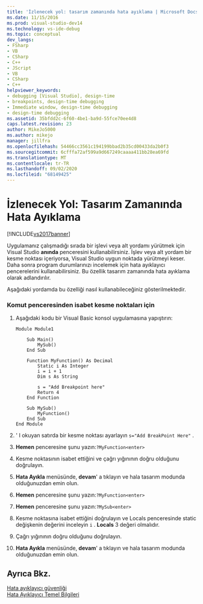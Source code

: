 ```yaml
---
title: 'İzlenecek yol: tasarım zamanında hata ayıklama | Microsoft Docs'
ms.date: 11/15/2016
ms.prod: visual-studio-dev14
ms.technology: vs-ide-debug
ms.topic: conceptual
dev_langs:
- FSharp
- VB
- CSharp
- C++
- JScript
- VB
- CSharp
- C++
helpviewer_keywords:
- debugging [Visual Studio], design-time
- breakpoints, design-time debugging
- Immediate window, design-time debugging
- design-time debugging
ms.assetid: 35bfdd2c-6f60-4be1-ba9d-55fce70ee4d8
caps.latest.revision: 23
author: MikeJo5000
ms.author: mikejo
manager: jillfra
ms.openlocfilehash: 54466cc3561c194199bbad2b35cd00433da2b0f3
ms.sourcegitcommit: 6cfffa72af599a9d667249caaaa411bb28ea69fd
ms.translationtype: MT
ms.contentlocale: tr-TR
ms.lasthandoff: 09/02/2020
ms.locfileid: "68149425"
---
```

# <a name="walkthrough-debugging-at-design-time"></a>İzlenecek Yol: Tasarım Zamanında Hata Ayıklama
[!INCLUDE[vs2017banner](../includes/vs2017banner.md)]

Uygulamanız çalışmadığı sırada bir işlevi veya alt yordamı yürütmek için Visual Studio **anında** penceresini kullanabilirsiniz. İşlev veya alt yordam bir kesme noktası içeriyorsa, Visual Studio uygun noktada yürütmeyi keser. Daha sonra program durumlarınızı incelemek için hata ayıklayıcı pencerelerini kullanabilirsiniz. Bu özellik tasarım zamanında hata ayıklama olarak adlandırılır.  
  
 Aşağıdaki yordamda bu özelliği nasıl kullanabileceğiniz gösterilmektedir.  
  
### <a name="to-hit-breakpoints-from-the-immediate-window"></a>Komut penceresinden isabet kesme noktaları için  
  
1. Aşağıdaki kodu bir Visual Basic konsol uygulamasına yapıştırın:  
  
    ```  
    Module Module1  
  
        Sub Main()  
            MySub()  
        End Sub  
  
        Function MyFunction() As Decimal  
            Static i As Integer  
            i = i + 1  
            Dim s As String  
  
            s = "Add Breakpoint here"  
            Return 4  
        End Function  
  
        Sub MySub()  
            MyFunction()  
        End Sub  
    End Module  
    ```  
  
2. ' I okuyan satırda bir kesme noktası ayarlayın `s="Add BreakPoint Here"` .  
  
3. **Hemen** penceresine şunu yazın:`?MyFunction<enter>`  
  
4. Kesme noktasının isabet ettiğini ve çağrı yığınının doğru olduğunu doğrulayın.  
  
5. **Hata Ayıkla** menüsünde, **devam**' a tıklayın ve hala tasarım modunda olduğunuzdan emin olun.  
  
6. **Hemen** penceresine şunu yazın:`?MyFunction<enter>`  
  
7. **Hemen** penceresine şunu yazın:`?MySub<enter>`  
  
8. Kesme noktasına isabet ettiğini doğrulayın ve Locals penceresinde static değişkenin değerini inceleyin `i` . **Locals** 3 değeri olmalıdır.  
  
9. Çağrı yığınının doğru olduğunu doğrulayın.  
  
10. **Hata Ayıkla** menüsünde, **devam**' a tıklayın ve hala tasarım modunda olduğunuzdan emin olun.  
  
## <a name="see-also"></a>Ayrıca Bkz.  
 [Hata ayıklayıcı güvenliği](../debugger/debugger-security.md)   
 [Hata Ayıklayıcı Temel Bilgileri](../debugger/debugger-basics.md)
